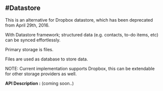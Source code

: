 #**Datastore**
----------------------------------------------------------------

This is an alternative for Dropbox datastore, which has been deprecated from  April 29th, 2016. 

With Datastore framework; structured data (e.g. contacts, to-do items, etc) can be synced effortlessly. 

Primary storage is files. 

Files are used as database to store data.

NOTE: 
Current implementation supports Dropbox, this can be extendable for other storage providers as well.

**API Description :**
(coming soon..)

